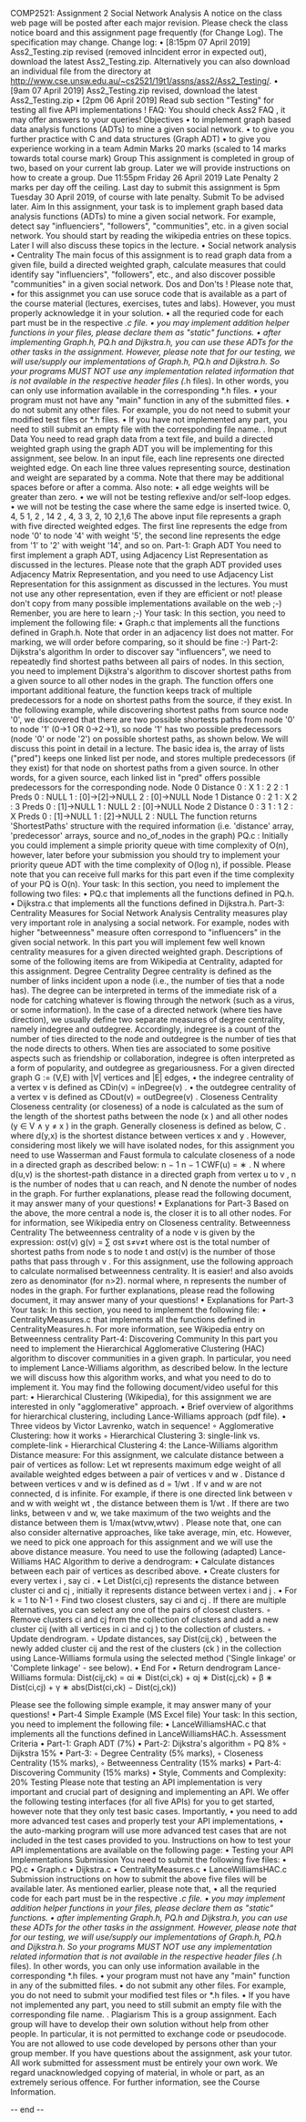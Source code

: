 COMP2521: Assignment 2 
Social Network Analysis
A notice on the class web page will be posted after each major revision. Please check the class notice board and this assignment page frequently (for Change Log). The specification may change.
Change log:
•	[8:15pm 07 April 2019] Ass2_Testing.zip revised (removed inIncident error in expected out), download the latest Ass2_Testing.zip. Alternatively you can also download an individual file from the directory at http://www.cse.unsw.edu.au/~cs2521/19t1/assns/ass2/Ass2_Testing/. 
•	[9am 07 April 2019] Ass2_Testing.zip revised, download the latest Ass2_Testing.zip
•	[2pm 06 April 2019] Read sub section "Testing" for testing all five API implementations !
FAQ:
You should check Ass2 FAQ , it may offer answers to your queries! 
Objectives
•	to implement graph based data analysis functions (ADTs) to mine a given social network. 
•	to give you further practice with C and data structures (Graph ADT) 
•	to give you experience working in a team 
Admin
Marks	20 marks (scaled to 14 marks towards total course mark)
Group	This assignment is completed in group of two, based on your current lab group. Later we will provide instructions on how to create a group. 
Due	11:55pm Friday 26 April 2019
Late
Penalty	2 marks per day off the ceiling.
Last day to submit this assignment is 5pm Tuesday 30 April 2019, of course with late penalty. 
Submit	To be advised later. 
Aim
In this assignment, your task is to implement graph based data analysis functions (ADTs) to mine a given social network. For example, detect say "influenciers", "followers", "communities", etc. in a given social network. You should start by reading the wikipedia entries on these topics. Later I will also discuss these topics in the lecture. 
•	Social network analysis
•	Centrality
The main focus of this assignment is to read graph data from a given file, build a directed weighted graph, calculate measures that could identify say "influenciers", "followers", etc., and also discover possible "communities" in a given social network. 
Dos and Don'ts !
Please note that, 
•	for this assignmet you can use soruce code that is available as a part of the course material (lectures, exercises, tutes and labs). However, you must properly acknowledge it in your solution. 
•	all the requried code for each part must be in the respective *.c file.
•	you may implement addition helper functions in your files, please declare them as "static" functions.
•	after implementing Graph.h, PQ.h and Dijkstra.h, you can use these ADTs for the other tasks in the assignment. However, please note that for our testing, we will use/supply our implementations of Graph.h, PQ.h and Dijkstra.h. So your programs MUST NOT use any implementation related information that is not available in the respective header files (*.h files). In other words, you can only use information available in the corresponding *.h files. 
•	your program must not have any "main" function in any of the submitted files. 
•	do not submit any other files. For example, you do not need to submit your modified test files or *.h files.
•	If you have not implemented any part, you need to still submit an empty file with the corresponding file name.
. 
Input Data
You need to read graph data from a text file, and build a directed weighted graph using the graph ADT you will be implementing for this assignment, see below. In an input file, each line represents one directed weighted edge. On each line three values representing source, destination and weight are separated by a comma. Note that there may be additional spaces before or after a comma. Also note: 
•	all edge weights will be greater than zero.
•	we will not be testing reflexive and/or self-loop edges. 
•	we will not be testing the case where the same edge is inserted twice.
0, 4, 5 
1,   2  , 14 
  2  , 4, 3 
3, 2, 10 
2,1,6 
The above input file represents a graph with five directed weighted edges. The first line represents the edge from node '0' to node '4' with weight '5', the second line represents the edge from '1' to '2' with weight '14', and so on. 
Part-1: Graph ADT
You need to first implement a graph ADT, using Adjacency List Representation as discussed in the lectures. Please note that the graph ADT provided uses Adjacency Matrix Representation, and you need to use Adjacency List Representation for this assignment as discussed in the lectures. You must not use any other representation, even if they are efficient or not! please don't copy from many possible implementations available on the web ;-) Remenber, you are here to learn ;-) 
Your task: In this section, you need to implement the following file: 
• Graph.c that implements all the functions defined in Graph.h. 
Note that order in an adjacency list does not matter. For marking, we will order before comparing, so it should be fine :-) 
Part-2: Dijkstra's algorithm
In order to discover say "influencers", we need to repeatedly find shortest paths between all pairs of nodes. In this section, you need to implement Dijkstra's algorithm to discover shortest paths from a given source to all other nodes in the graph. The function offers one important additional feature, the function keeps track of multiple predecessors for a node on shortest paths from the source, if they exist. In the following example, while discovering shortest paths from source node '0', we discovered that there are two possible shortests paths from node '0' to node '1' (0->1 OR 0->2->1), so node '1' has two possible predecessors (node '0' or node '2') on possible shortest paths, as shown below. 
We will discuss this point in detail in a lecture. The basic idea is, the array of lists ("pred") keeps one linked list per node, and stores multiple predecessors (if they exist) for that node on shortest paths from a given source. In other words, for a given source, each linked list in "pred" offers possible predecessors for the corresponding node. 
                Node 0 
                  Distance 
                    0 : X 
                    1 : 2 
                    2 : 1 
                  Preds 
0	: NULL 
1	: [0]->[2]->NULL 
2	: [0]->NULL 
                Node 1 
                   Distance 
0	: 2 
1	: X 
2	: 3 
                  Preds 
0	: [1]->NULL 
1	: NULL 
                    2 : [0]->NULL 
                Node 2 
                  Distance 
                    0 : 3 
                    1 : 1 
                    2 : X 
                  Preds 
0	: [1]->NULL 
1	: [2]->NULL 
2	: NULL 
The function returns 'ShortestPaths' structure with the required information (i.e. 'distance' array, 'predecessor' arrays, source and no_of_nodes in the graph) 
PQ.c :
Initially you could implement a simple priority queue with time complexity of O(n), however, later before your submission you should try to implement your priority queue ADT with the time complexity of O(log n), if possible. Please note that you can receive full marks for this part even if the time complexity of your PQ is O(n).
Your task: In this section, you need to implement the following two files: 
•	PQ.c that implements all the functions defined in PQ.h. 
•	Dijkstra.c that implements all the functions defined in Dijkstra.h. 
Part-3: Centrality Measures for Social Network Analysis
Centrality measures play very important role in analysing a social network. For example, nodes with higher "betweenness" measure often correspond to "influencers" in the given social network. In this part you will implement few well known centrality measures for a given directed weighted graph. 
Descriptions of some of the following items are from Wikipedia at Centrality, adapted for this assignment. 
Degree Centrality
Degree centrality is defined as the number of links incident upon a node (i.e., the number of ties that a node has). The degree can be interpreted in terms of the immediate risk of a node for catching whatever is flowing through the network (such as a virus, or some information). In the case of a directed network (where ties have direction), we usually define two separate measures of degree centrality, namely indegree and outdegree. Accordingly, indegree is a count of the number of ties directed to the node and outdegree is the number of ties that the node directs to others. When ties are associated to some positive aspects such as friendship or collaboration, indegree is often interpreted as a form of popularity, and outdegree as gregariousness. 
For a given directed graph G := (V,E) with |V| vertices and |E| edges, 
•	the indegree centrality of a vertex v is defined as CDin(v) = inDegree(v) . 
•	the outdegree centrality of a vertex v is defined as CDout(v) = outDegree(v) . 
Closeness Centrality
Closeness centrality (or closeness) of a node is calculated as the sum of the length of the shortest paths between the node (x ) and all other nodes (y ∈ V ∧ y ≠ x ) in the graph. Generally closeness is defined as below, 
C .
where d(y,x) is the shortest distance between vertices x and y . 
However, considering most likely we will have isolated nodes, for this assignment you need to use Wasserman and Faust formula to calculate closeness of a node in a directed graph as described below: 
n − 1	n − 1 CWF(u) =	∗	.
N
where d(u,v) is the shortest-path distance in a directed graph from vertex u to v , n is the number of nodes that u can reach, and N denote the number of nodes in the graph. 
For further explanations, please read the following document, it may answer many of your questions! 
•	Explanations for Part-3
Based on the above, the more central a node is, the closer it is to all other nodes. For for information, see Wikipedia entry on Closeness centrality. 
Betweenness Centrality
The betweenness centrality of a node v is given by the expression: 
σst(v)
g(v) = ∑ 
σst
s≠v≠t
where σst is the total number of shortest paths from node s to node t and σst(v) is the number of those paths that pass through v . 
For this assignment, use the following approach to calculate normalised betweenness centrality. It is easier! and also avoids zero as denominator (for n>2). 
normal 
where, n represents the number of nodes in the graph. 
For further explanations, please read the following document, it may answer many of your questions! 
•	Explanations for Part-3
Your task: In this section, you need to implement the following file: 
•	CentralityMeasures.c that implements all the functions defined in CentralityMeasures.h. 
For more information, see Wikipedia entry on Betweenness centrality 
Part-4: Discovering Community 
In this part you need to implement the Hierarchical Agglomerative Clustering (HAC) algorithm to discover communities in a given graph. In particular, you need to implement Lance-Williams algorithm, as described below. In the lecture we will discuss how this algorithm works, and what you need to do to implement it. You may find the following document/video useful for this part: 
•	Hierarchical Clustering (Wikipedia), for this assignment we are interested in only "agglomerative" approach. 
•	Brief overview of algorithms for hierarchical clustering, including Lance-Williams approach (pdf file). 
•	Three videos by Victor Lavrenko, watch in sequence! 
◦ Agglomerative Clustering: how it works
◦ Hierarchical Clustering 3: single-link vs. complete-link
◦ Hierarchical Clustering 4: the Lance-Williams algorithm
Distance measure: For this assignment, we calculate distance between a pair of vertices as follow: Let wt represents maximum edge weight of all available weighted edges between a pair of vertices v and w . Distance d between vertices v and w is defined as d = 1/wt . If v and w are not connected, d is infinite. 
For example, if there is one directed link between v and w with weight wt , the distance between them is 1/wt . If there are two links, between v and w, we take maximum of the two weights and the distance between them is 1/max(wtvw,wtwv) . Please note that, one can also consider alternative approaches, like take average, min, etc. However, we need to pick one approach for this assignment and we will use the above distance measure. 
You need to use the following (adapted) Lance-Williams HAC Algorithm to derive a dendrogram: 
•	Calculate distances between each pair of vertices as described above. 
•	Create clusters for every vertex i , say ci . 
•	Let Dist(ci,cj) represents the distance between cluster ci and cj , initially it represents distance between vertex i and j . 
•	For k = 1 to N-1 
◦ Find two closest clusters, say ci and cj . If there are multiple alternatives, you can select any one of the pairs of closest clusters. 
◦ Remove clusters ci and cj from the collection of clusters and add a new cluster cij (with all vertices in ci and cj ) to the 
collection of clusters. 
◦ Update dendrogram. 
◦ Update distances, say Dist(cij,ck) , between the newly added cluster cij and the rest of the clusters (ck ) in the 
collection using Lance-Williams formula using the selected method ('Single linkage' or 'Complete linkage' - see below). 
•	End For 
•	Return dendrogram 
Lance-Williams formula:
Dist(cij,ck) = αi ∗ Dist(ci,ck) + αj ∗ Dist(cj,ck) + β ∗ Dist(ci,cj) + γ ∗ abs(Dist(ci,ck) − Dist(cj,ck))
 
 
Please see the following simple example, it may answer many of your questions! 
•	Part-4 Simple Example (MS Excel file) 
Your task: In this section, you need to implement the following file: 
•	LanceWilliamsHAC.c that implements all the functions defined in LanceWilliamsHAC.h. 
Assessment Criteria
•	Part-1: Graph ADT (7%) 
•	Part-2: Dijkstra's algorithm 
◦ PQ 8% ◦ Dijkstra 15% 
•	Part-3: 
◦ Degree Centrality (5% marks), 
◦ Closeness Centrality (15% marks), 
◦ Betweenness Centrality (15% marks) 
•	Part-4: Discovering Community (15% marks) 
•	Style, Comments and Complexity: 20% 
Testing
Please note that testing an API implementation is very important and crucial part of designing and implementing an API. We offer the following testing interfaces (for all five APIs) for you to get started, however note that they only test basic cases. Importantly,
•	you need to add more advanced test cases and properly test your API implementations, 
•	the auto-marking program will use more advanced test cases that are not included in the test cases provided to you. 
Instructions on how to test your API implementations are available on the following page: 
•	Testing your API Implementations
Submission 
You need to submit the following five files: 
•	PQ.c
•	Graph.c
•	Dijkstra.c
•	CentralityMeasures.c
•	LanceWilliamsHAC.c
Submission instructions on how to submit the above five files will be available later. 
As mentioned earlier, please note that, 
•	all the requried code for each part must be in the respective *.c file.
•	you may implement addition helper functions in your files, please declare them as "static" functions.
•	after implementing Graph.h, PQ.h and Dijkstra.h, you can use these ADTs for the other tasks in the assignment. However, please note that for our testing, we will use/supply our implementations of Graph.h, PQ.h and Dijkstra.h. So your programs MUST NOT use any implementation related information that is not available in the respective header files (*.h files). In other words, you can only use information available in the corresponding *.h files. 
•	your program must not have any "main" function in any of the submitted files. 
•	do not submit any other files. For example, you do not need to submit your modified test files or *.h files.
•	If you have not implemented any part, you need to still submit an empty file with the corresponding file name.
. 
Plagiarism
This is a group assignment. Each group will have to develop their own solution without help from other people. In particular, it is not permitted to exchange code or pseudocode. You are not allowed to use code developed by persons other than your group member. If you have questions about the assignment, ask your tutor. All work submitted for assessment must be entirely your own work. We regard unacknowledged copying of material, in whole or part, as an extremely serious offence. For further information, see the Course Information. 
 
-- end -- 
